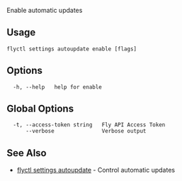 Enable automatic updates

## Usage
~~~
flyctl settings autoupdate enable [flags]
~~~

## Options

~~~
  -h, --help   help for enable
~~~

## Global Options

~~~
  -t, --access-token string   Fly API Access Token
      --verbose               Verbose output
~~~

## See Also

* [flyctl settings autoupdate](/docs/flyctl/settings-autoupdate/)	 - Control automatic updates

